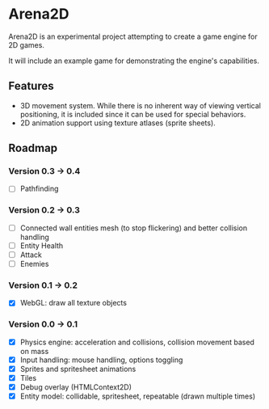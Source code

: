 # Arena2D

Arena2D is an experimental project attempting to create a game engine for 2D games.

It will include an example game for demonstrating the engine's capabilities.

## Features

* 3D movement system. While there is no inherent way of viewing vertical positioning, it is included since it can be used for special behaviors.
* 2D animation support using texture atlases (sprite sheets).

## Roadmap

### Version 0.3 -> 0.4
- [ ] Pathfinding

### Version 0.2 -> 0.3
- [ ] Connected wall entities mesh (to stop flickering) and better collision handling
- [ ] Entity Health
- [ ] Attack
- [ ] Enemies

### Version 0.1 -> 0.2
- [x] WebGL: draw all texture objects

### Version 0.0 -> 0.1
- [x] Physics engine: acceleration and collisions, collision movement based on mass
- [x] Input handling: mouse handling, options toggling
- [x] Sprites and spritesheet animations
- [x] Tiles
- [x] Debug overlay (HTMLContext2D)
- [x] Entity model: collidable, spritesheet, repeatable (drawn multiple times)
